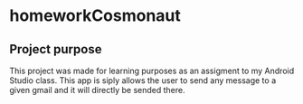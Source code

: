 # homeworkCosmonaut

## Project purpose 

This project was made for learning purposes as an assigment to my Android Studio class. This app is siply allows the user to send any message to a given gmail and it will directly be sended there.

